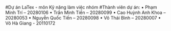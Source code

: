 #Dự án LaTex - môn Kỹ năng làm việc nhóm 
#Thành viên dự án:
    ▪ Phạm Minh Trí – 20280106
    ▪ Trần Minh Tiến – 20280099
    ▪ Cao Huỳnh Anh Khoa – 20280053
    ▪ Nguyễn Quốc Tiến – 20280098
    ▪ Võ Thái Bình – 20280007
    ▪ Võ Hà Giang - 20110172
   
